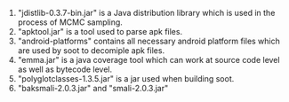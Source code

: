 1. "jdistlib-0.3.7-bin.jar" is a Java distribution library which is used in the process of MCMC sampling.
2. "apktool.jar" is a tool used to parse apk files.
3. "android-platforms" contains all necessary android platform files which are used by soot to decomiple 
    apk files.
4. "emma.jar" is a java coverage tool which can work at source code level as well as bytecode level.
5. "polyglotclasses-1.3.5.jar" is a jar used when building soot.
6. "baksmali-2.0.3.jar" and "smali-2.0.3.jar"

